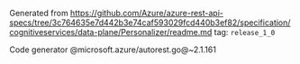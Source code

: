Generated from https://github.com/Azure/azure-rest-api-specs/tree/3c764635e7d442b3e74caf593029fcd440b3ef82/specification/cognitiveservices/data-plane/Personalizer/readme.md tag: `release_1_0`

Code generator @microsoft.azure/autorest.go@~2.1.161

